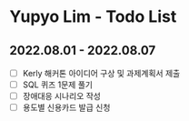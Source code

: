 # Yupyo Lim - Todo List

## 2022.08.01 - 2022.08.07
 - [ ] Kerly 해커톤 아이디어 구상 및 과제계획서 제출
 - [ ] SQL 퀴즈 1문제 풀기
 - [ ] 장애대응 시나리오 작성
 - [ ] 용도별 신용카드 발급 신청
